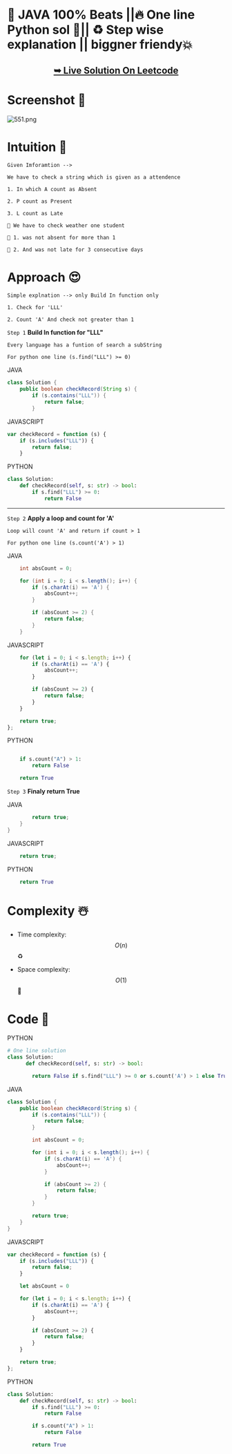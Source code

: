 # 💯 JAVA 100% Beats ||🔥 One line Python sol 🎉|| ♻️ Step wise explanation || biggner friendy💥


<h2 align="center"> 

<a href="https://leetcode.com/problems/student-attendance-record-i/solutions/5223578/java-100-beats-one-line-python-sol-step-wise-explanation-biggner-friendy"><strong>➥ Live Solution On Leetcode</strong></a>
</h2>

# Screenshot 🎉

![551.png](https://assets.leetcode.com/users/images/3ca18026-acdc-4274-8a98-7be8c8e1af66_1716905224.8211536.png)


# Intuition 🤔
<!-- Describe your first thoughts on how to solve this problem. -->

    Given Imforamtion -->

    We have to check a string which is given as a attendence 

    1. In which A count as Absent
    
    2. P count as Present 
    
    3. L count as Late

    🤔 We have to check weather one student 

    🤔 1. was not absent for more than 1 

    🤔 2. And was not late for 3 consecutive days


# Approach 😍
<!-- Describe your approach to solving the problem. -->

    Simple explnation --> only Build In function only

    1. Check for 'LLL' 
    
    2. Count 'A' And check not greater than 1 

`Step 1` **Build In function for "LLL"**

    Every language has a funtion of search a subString 

    For python one line (s.find("LLL") >= 0)

JAVA
```JAVA []
class Solution {
    public boolean checkRecord(String s) {
        if (s.contains("LLL")) {
            return false;
        }
```
JAVASCRIPT
```JAVASCRIPT []
var checkRecord = function (s) {
    if (s.includes("LLL")) {
        return false;
    }
```
PYTHON
``` PYTHON []
class Solution:
    def checkRecord(self, s: str) -> bool:
        if s.find("LLL") >= 0:
            return False

```
---

`Step 2` **Apply a loop and count for 'A'**

    Loop will count 'A' and return if count > 1

    For python one line (s.count('A') > 1)

JAVA
```JAVA []
    int absCount = 0;

    for (int i = 0; i < s.length(); i++) {
        if (s.charAt(i) == 'A') {
            absCount++;
        }

        if (absCount >= 2) {
            return false;
        }
    }
```
JAVASCRIPT
```JAVASCRIPT []
    for (let i = 0; i < s.length; i++) {
        if (s.charAt(i) == 'A') {
            absCount++;
        }

        if (absCount >= 2) {
            return false;
        }
    }

    return true;
};
```
PYTHON
``` PYTHON []

    if s.count("A") > 1:
        return False

    return True

```

`Step 3` **Finaly return True**

JAVA
```JAVA []
        return true;
    }
}
```
JAVASCRIPT
```JAVASCRIPT []
    return true;
```
PYTHON
``` PYTHON []
    return True

```



# Complexity ☃️
- Time complexity: $$O(n)$$ ♻️
<!-- Add your time complexity here, e.g. $$O(n)$$ -->

- Space complexity: $$O(1)$$ 🚀
<!-- Add your space complexity here, e.g. $$O(n)$$ -->

# Code 💖

PYTHON
```PYTHON []
# One line solution
class Solution:
      def checkRecord(self, s: str) -> bool:

        return False if s.find("LLL") >= 0 or s.count('A') > 1 else True
```
JAVA
```JAVA []
class Solution {
    public boolean checkRecord(String s) {
        if (s.contains("LLL")) {
            return false;
        }

        int absCount = 0;

        for (int i = 0; i < s.length(); i++) {
            if (s.charAt(i) == 'A') {
                absCount++;
            }

            if (absCount >= 2) {
                return false;
            }
        }

        return true;
    }
}
```
JAVASCRIPT
```JAVASCRIPT []
var checkRecord = function (s) {
    if (s.includes("LLL")) {
        return false;
    }

    let absCount = 0

    for (let i = 0; i < s.length; i++) {
        if (s.charAt(i) == 'A') {
            absCount++;
        }

        if (absCount >= 2) {
            return false;
        }
    }

    return true;
};
```
PYTHON
``` PYTHON []
class Solution:
    def checkRecord(self, s: str) -> bool:
        if s.find("LLL") >= 0:
            return False

        if s.count("A") > 1:
            return False

        return True

```